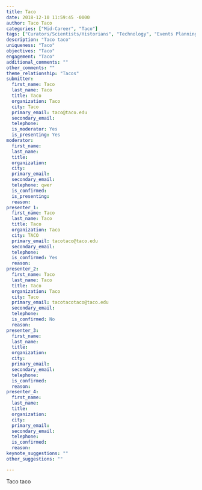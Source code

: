 ```yaml
---
title: Taco
date: 2018-12-10 11:59:45 -0000
author: Taco Taco
categories: ["Mid-Career", "Taco"]
tags: ["Curators/Scientists/Historians", "Technology", "Events Planning", "Development/Membership", "Tacos" ]
description: "Taco taco"
uniqueness: "Taco"
objectives: "Taco"
engagement: "Taco"
additional_comments: ""
other_comments: ""
theme_relationship: "Tacos"
submitter:
  first_name: Taco
  last_name: Taco
  title: Taco
  organization: Taco
  city: Taco
  primary_email: taco@taco.edu
  secondary_email: 
  telephone: 
  is_moderator: Yes
  is_presenting: Yes
moderator:
  first_name: 
  last_name: 
  title: 
  organization: 
  city: 
  primary_email: 
  secondary_email: 
  telephone: qwer
  is_confirmed: 
  is_presenting: 
  reason: 
presenter_1:
  first_name: Taco
  last_name: Taco
  title: Taco
  organization: Taco
  city: TACO
  primary_email: tacotaco@taco.edu
  secondary_email: 
  telephone: 
  is_confirmed: Yes
  reason: 
presenter_2:
  first_name: Taco
  last_name: Taco
  title: Taco
  organization: Taco
  city: Taco
  primary_email: tacotacotaco@taco.edu
  secondary_email: 
  telephone: 
  is_confirmed: No
  reason: 
presenter_3:
  first_name: 
  last_name: 
  title: 
  organization: 
  city: 
  primary_email: 
  secondary_email: 
  telephone: 
  is_confirmed: 
  reason: 
presenter_4:
  first_name: 
  last_name: 
  title: 
  organization: 
  city: 
  primary_email: 
  secondary_email: 
  telephone: 
  is_confirmed: 
  reason: 
keynote_suggestions: ""
other_suggestions: ""

---
```

Taco taco